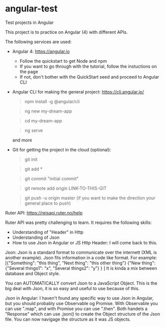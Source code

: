 # angular-test
Test projects in Angular

This project is to practice on Angular (4) with different APIs.

The following services are used:
- Angular 4: https://angular.io
  - Follow the quickstart to get Node and npm
  - If you want to go through with the tutorial, follow the instuctions on the page
  - If not, don't bother with the QuickStart seed and proceed to Angular CLI
- Angular CLI for making the general project: https://cli.angular.io/
  > npm install -g @angular/cli
  
  > ng new my-dream-app
  
  > cd my-dream-app
  
  > ng serve
  
  and more
- Git for getting the project in the cloud (optional):
  > git init
  
  > git add *
  
  > git commit "initial commit"
  
  > git remote add origin LINK-TO-THIS-GIT
  
  > git push -u origin master (if you want to make the direction your general place to push)


Ruter API: https://reisapi.ruter.no/help

Ruter API was pretty challenging to learn.
It requires the following skills:
- Understanding of "Header" in Http
- Understanding of Json
- How to use Json in Angular or JS
Http Header:
I will come back to this.

Json:
Json is a standard format to communicate over the internett (XML is another example). Json fits information in a code like format.
For example:
[{"Something": "this thing",
 "Next thing": "this other thing"}
 {"New thing": {"Several things1": "x",
                "Several things2": "y"}
 }
]
It is kinda a mix between database and Object style.

You can AUTOMATICALLY convert Json to a JavaScript Object. This is the big deal with Json, it is so easy and useful to use because of this.

Json in Angular:
I haven't found any specific way to use Json in Angular, but you should probably use Observable og Promise. With Observable you can use ".map", and with Promise you can use ".then". Both handels a "Response" which can use .json() to create the Object structure of the Json file. You can now navigage the structure as it was JS objects. 

